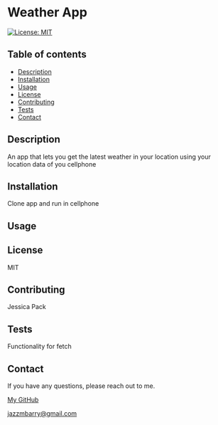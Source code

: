 # Weather App

  [![License: MIT](https://img.shields.io/badge/License-MIT-yellow.svg)](https://opensource.org/licenses/MIT)

  ## Table of contents

  * [Description](#description)
  * [Installation](#installation)
  * [Usage](#usage)
  * [License](#license)
  * [Contributing](#contributing)
  * [Tests](#tests)
  * [Contact](#contact)

  ## Description
  An app that lets you get the latest weather in your location using your location data of you cellphone
  
  ## Installation
  Clone app and run in cellphone
  
  ## Usage
  
  
  ## License
  MIT
  
  ## Contributing
  Jessica Pack

  ## Tests
  Functionality for fetch

  ## Contact
  If you have any questions, please reach out to me.
  
  [My GitHub](https://github.com/jazzmbarry)
  
  jazzmbarry@gmail.com
  
